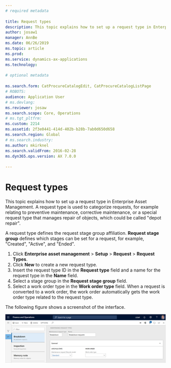 ```yaml
---
# required metadata

title: Request types
description: This topic explains how to set up a request type in Enterprise Asset Management.
author: josaw1
manager: AnnBe
ms.date: 06/26/2019
ms.topic: article
ms.prod: 
ms.service: dynamics-ax-applications
ms.technology: 

# optional metadata

ms.search.form: CatProcureCatalogEdit, CatProcureCatalogListPage
# ROBOTS: 
audience: Application User
# ms.devlang: 
ms.reviewer: josaw
ms.search.scope: Core, Operations
# ms.tgt_pltfrm: 
ms.custom: 2214
ms.assetid: 2f3e0441-414d-402b-b28b-7ab0d650d658
ms.search.region: Global
# ms.search.industry: 
ms.author: mkirknel
ms.search.validFrom: 2016-02-28
ms.dyn365.ops.version: AX 7.0.0

---
```


# Request types



This topic explains how to set up a request type in Enterprise Asset Management. A request type is used to categorize requests, for example relating to preventive maintenance, corrective maintenance, or a special request type that manages repair of objects, which could be called "depot repair".

A request type defines the request stage group affiliation. **Request stage group** defines which stages can be set for a request, for example, "Created", "Active", and "Ended".

1. Click **Enterprise asset management** > **Setup** > **Request** > **Request Types**.
2. Click **New** to create a new request type.
3. Insert the request type ID in the **Request type** field and a name for the request type in the **Name** field.
4. Select a stage group in the **Request stage group** field.
5. Select a work order type in the **Work order type** field. When a request is converted to a work order, the work order automatically gets the work order type related to the request type.

The following figure shows a screenshot of the interface.

![Figure 1](media/07-setup-for-requests.png)
